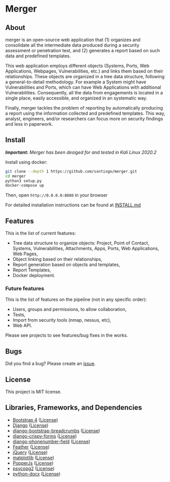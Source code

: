 # Merger

## About

merger is an open-source web application that (1) organizes and consolidate all the intermediate data produced during a security assessment or penetration test, and (2) generates a report based on such data and predefined templates. 

This web application employs different objects (Systems, Ports, Web Applications, Webpages, Vulnerabilities, etc.) and links them based on their relationships. These objects are organized in a tree data structure, following a general-to-detail methodology. For example a System might have Vulnerabilities and Ports, which can have Web Applications with additional Vulnerabilities. Consequently, all the data from engagements is located in a single place, easily accessible, and organized in an systematic way.

Finally, merger tackles the problem of reporting by automatically producing a report using the information collected and predefined templates. This way, analyst, engineers, and/or researchers can focus more on security findings and less in paperwork.

## Install

***Important:** Merger has been desiged for and tested in Kali Linux 2020.2*

Install using docker:

```bash
git clone --depth 1 https://github.com/sxntixgo/merger.git
cd merger
python3 setup.py
docker-compose up
```

Then, open `http://0.0.0.0:8080` in your browser

For detailed installation instructions can be found at [INSTALL.md](INSTALL.md)

## Features

This is the list of current features:

* Tree data structure to organize objects: Project, Point of Contact, Systems, Vulnerabilities, Attachments, Apps, Ports, Web Applications, Web Pages,
* Object linking based on their relationships,
* Report generation based on objects and templates,
* Report Templates,
* Docker deployment.

### Future features

This is the list of features on the pipeline (not in any specific order):

* Users, groups and permissions, to allow collaboration,
* Tests,
* Import from security tools (nmap, nessus, etc),
* Web API.

Please see projects to see features/bug fixes in the works.

## Bugs

Did you find a bug? Please create an [issue](https://github.com/sxntixgo/merger/issues).

## License

This project is MIT license.

## Libraries, Frameworks, and Dependencies

* [Bootstrap 4](https://getbootstrap.com) ([License](https://getbootstrap.com/docs/4.0/about/license/))
* [Django](https://www.djangoproject.com/) ([License](https://github.com/django/django/blob/master/LICENSE))
* [django-bootstrap-breadcrumbs](https://github.com/prymitive/bootstrap-breadcrumbs/) ([License](https://github.com/prymitive/bootstrap-breadcrumbs/blob/master/LICENSE))
* [django-crispy-forms](https://github.com/django-crispy-forms/django-crispy-forms) ([License](https://github.com/django-crispy-forms/django-crispy-forms/blob/master/LICENSE.txt))
* [django-phonenumber-field](https://github.com/stefanfoulis/django-phonenumber-field) ([License](https://github.com/stefanfoulis/django-phonenumber-field/blob/master/LICENSE))
* [Feather](https://feathericons.com) ([License](https://github.com/feathericons/feather/blob/master/LICENSE))
* [jQuery](https://jquery.com) ([License](https://jquery.org/license/))
* [matplotlib](https://matplotlib.org/) ([License](https://matplotlib.org/users/license.html))
* [PopperJs](https://popper.js.org) ([License](https://github.com/popperjs/popper-core/blob/master/LICENSE.md))
* [psycopg2](https://www.psycopg.org/) ([License](https://github.com/psycopg/psycopg2/blob/master/LICENSE))
* [python-docx](https://python-docx.readthedocs.io/en/latest/) ([License](https://github.com/python-openxml/python-docx/blob/master/LICENSE))

 
